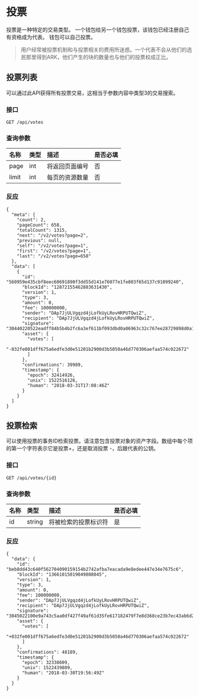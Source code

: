 # 投票

投票是一种特定的交易类型。 一个钱包给另一个钱包投票，该钱包已经注册自己有资格成为代表。 钱包可以自己投票。

> 用户经常被投票机制和与投票相关的费用所迷惑。一个代表不会从他们的选民那里得到ARK，他们产生的块的数量也与他们的投票权成正比。

## 投票列表

可以通过此API获得所有投票交易，这相当于参数内容中类型3的交易搜索。

### 接口

```text
GET /api/votes
```

### 查询参数

| 名称 | 类型 | 描述 | 是否必填 |
| :--- | :--- | :--- | :--- |
| page | int | 将返回页面编号 | 否 |
| limit | int | 每页的资源数量 | 否 |

### 反应

```text
{
  "meta": {
    "count": 2,
    "pageCount": 658,
    "totalCount": 1315,
    "next": "/v2/votes?page=2",
    "previous": null,
    "self": "/v2/votes?page=1",
    "first": "/v2/votes?page=1",
    "last": "/v2/votes?page=658"
  },
  "data": [
    {
      "id": "560959e435cbf8eec60691890f3dd55d141e76077e1fe803f65d137c91099240",
      "blockId": "12872155462883631430",
      "version": 1,
      "type": 3,
      "amount": 0,
      "fee": 100000000,
      "sender": "DAp7JjULVgqzd4jLofkUyLRovHRPUTQwiZ",
      "recipient": "DAp7JjULVgqzd4jLofkUyLRovHRPUTQwiZ",
      "signature": "30440220522eadff84b5b4b2fc6a3ef611bf093dbd0a06963c32c767ee28729898d0a1d302203f851594e5b2271a987e98daa4fc8b5f384fac65c41eb1c43739af2d4b5dc902",
      "asset": {
        "votes": [
          "-032fe001dff675a6edfe3d0e51201b2900d3b5050a46d770306aefaa574c022672"
        ]
      },
      "confirmations": 39989,
      "timestamp": {
        "epoch": 32414926,
        "unix": 1522516126,
        "human": "2018-03-31T17:08:46Z"
      }
    }
  ]
}
```

## 投票检索

可以使用投票的事务ID检索投票。请注意包含投票对象的资产字段。数组中每个项的第一个字符表示它是投票+，还是取消投票 -，后跟代表的公钥。

### 接口

```text
GET /api/votes/{id}
```

### 查询参数

| 名称 | 类型 | 描述 | 是否必填 |
| :--- | :--- | :--- | :--- |
| id | string | 将被检索的投票标识符 | 是 |

### 反应

```text
{
  "data": {
    "id": "beb8dd43c640f562704090159154b2742afba7eacada9e8edee447e34e7675c6",
    "blockId": "13661015019049808045",
    "version": 1,
    "type": 3,
    "amount": 0,
    "fee": 100000000,
    "sender": "DAp7JjULVgqzd4jLofkUyLRovHRPUTQwiZ",
    "recipient": "DAp7JjULVgqzd4jLofkUyLRovHRPUTQwiZ",
    "signature": "3045022100e9a743c5aa0df427f49af61d35fe617182479f7e8d368ce23b7ec43ab6d269c80220193aafd4ccb3eedbd76ded7ea99f31629013dc3af60540029fe98b274d42d284",
    "asset": {
      "votes": [
        "+032fe001dff675a6edfe3d0e51201b2900d3b5050a46d770306aefaa574c022672"
      ]
    },
    "confirmations": 48189,
    "timestamp": {
      "epoch": 32338609,
      "unix": 1522439809,
      "human": "2018-03-30T19:56:49Z"
    }
  }
}
```

